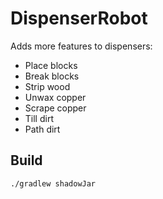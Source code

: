 # DispenserRobot
Adds more features to dispensers:
- Place blocks
- Break blocks
- Strip wood
- Unwax copper
- Scrape copper
- Till dirt
- Path dirt

## Build
```
./gradlew shadowJar
```
